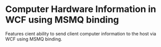 # Computer Hardware Information in WCF using MSMQ binding

Features cient ability to send client computer information to the host via WCF using MSMQ binding.
